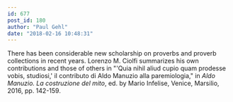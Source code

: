 ```yaml
---
id: 677
post_id: 180
author: "Paul Gehl"
date: "2018-02-16 10:48:31"
---
```

There has been considerable new scholarship on proverbs and proverb collections in recent years. Lorenzo M. Ciolfi summarizes his own contributions and those of others in "'Quia nihil aliud cupio quam prodesse vobis, studiosi,' il contributo di Aldo Manuzio alla paremiologia," in *Aldo Manuzio. La costruzione del mito*, ed. by Mario Infelise, Venice, Marsilio, 2016, pp. 142-159.
